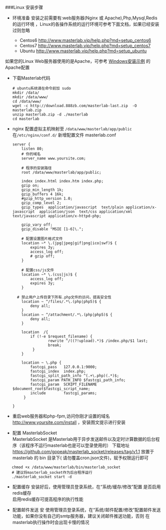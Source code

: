 

###Linux 安装步骤

* 环境准备
  安装之前需要有:web服务器(Nginx 或 Apache),Php,Mysql,Redis的运行环境 ，Linux的各操作系统的运行环境可参考下面文档，如果已经安装过则忽略  
 
   - Centos6 http://www.masterlab.vip/help.php?md=setup_centos6
   - Centos7 http://www.masterlab.vip/help.php?md=setup_centos7
   - Ubuntu http://www.masterlab.vip/help.php?md=setup_ubuntu
   
 如果您的Linux Web服务器使用的是Apache，可参考 [Windows安装示例](./help.php?md=install-windows "Windows安装示例") 的Apache配置   

* 下载Masterlab代码
    ```text
    # ubuntu系统请在命令前加 sudo
    mkdir /data/
    mkdir /data/www/
    cd /data/www/
    wget -c http://download.888zb.com/masterlab-last.zip  -O masterlab.zip
    unzip masterlab.zip -d ./masterlab
    cd masterlab
    ```
 
* nginx 配置虚拟主机映射至 `/data/www/masterlab/app/public`
   在`/etc/nginx/conf.d/` 新增配置文件 masterlab.conf   
    
    ```text
    server {
        listen 80;
        # 你的域名
        server_name www.yoursite.com;
    
        # 程序的安装路径
        root /data/www/masterlab/app/public;
    
        index index.html index.htm index.php; 
        gzip on;
        gzip_min_length 1k;
        gzip_buffers 4 16k;
        #gzip_http_version 1.0;
        gzip_comp_level 2;
        gzip_types  application/javascript  text/plain application/x-javascript  application/json  text/css application/xml text/javascript application/x-httpd-php;
    
        gzip_vary off;
        gzip_disable "MSIE [1-6]\.";
    
        # 配置设置图片格式文件
        location ~* \.(jpg|jpeg|gif|png|ico|swf)$ {
            expires 3y; 
            access_log off; 
            # gzip off;
        }
    
        # 配置css/js文件
        location ~* \.(css|js)$ {
            access_log off;
            expires 3y;
        }
    
      # 禁止用户上传目录下所有.php文件的访问，提高安全性
        location ~ ^/files/.*\.(php|php5)$ {
            deny all;
        } 
        location ~ ^/attachment/.*\.(php|php5)$ {
            deny all;
        }
     
        location  /{
            if (!-e $request_filename) {
                    rewrite ^/((?!upload).*)$ /index.php/$1 last;
                    break;
             }
        }
     
        location ~ \.php {
            fastcgi_pass   127.0.0.1:9000;
            fastcgi_index  index.php;
            fastcgi_split_path_info ^(.+\.php)(.*)$;
            fastcgi_param PATH_INFO $fastcgi_path_info;
            fastcgi_param  SCRIPT_FILENAME  $document_root$fastcgi_script_name;
            include        fastcgi_params;
         }
    
    }
    
    ```
 * 重启web服务器和php-fpm,访问你刚才设置的域名  http://www.yoursite.com/install ，安装图文提示进行安装
 

 * 配置 MasterlabSocket  
    MasterlabSocket 是Masterlab用于异步发送邮件以及定时计算数据的后台程序（该程序不运行masterlab也是可以登录使用的）
    下载地址 https://github.com/gopeak/masterlab_socket/releases/tag/v1.1 
    放置于 masterlab 的 bin 目录下( 请勿覆盖cron.json文件)，赋予权限运行即可
 ```text
    chmod +x /data/www/masterlab/bin/masterlab_socket
    # 建议将masterlab_socket作为后台程序运行
    ./masterlab_socket start -d
```

 * 配置缓存
  安装好后，使用管理员登录系统，在“系统/缓存/修改”配置 是否启用redis缓存  
  启用redis缓存可提高程序的执行性能  
 
 * 配置邮件发送
  安 使用管理员登录系统，在“系统/邮件配置/修改”配置邮件发送功能，如果你没有自己的smtp服务器，建议关闭邮件推送功能，否则
  在masterlab执行操作时会出现卡慢的情况   
  
  
 

 


